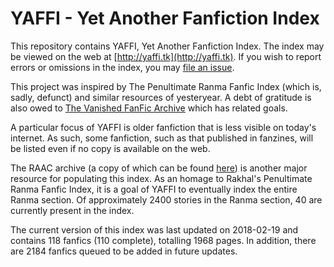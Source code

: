 # YAFFI - Yet Another Fanfiction Index

This repository contains YAFFI, Yet Another Fanfiction Index. The index may be
viewed on the web at [http://yaffi.tk](http://yaffi.tk). If you wish to report
errors or omissions in the index, you may
[file an issue](https://github.com/sopoforic/yaffi/issues/new).

This project was inspired by The Penultimate Ranma Fanfic Index (which is,
sadly, defunct) and similar resources of yesteryear. A debt of gratitude is
also owed to <a href="http://vffa.ficfan.org/">The Vanished FanFic Archive</a>
which has related goals.

A particular focus of YAFFI is older fanfiction that is less visible on today's
internet. As such, some fanfiction, such as that published in fanzines, will be
listed even if no copy is available on the web.

The RAAC archive (a copy of which can be found
[here](https://archives.eyrie.org/anime/)) is another major resource for
populating this index. As an homage to Rakhal's Penultimate Ranma Fanfic Index,
it is a goal of YAFFI to eventually index the entire Ranma section. Of
approximately 2400 stories in the Ranma section, 40 are
currently present in the index.

The current version of this index was last updated on 2018-02-19 and
contains 118 fanfics (110 complete),
totalling 1968 pages. In addition, there are
2184 fanfics queued to be added in future updates.
